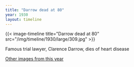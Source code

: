 ```yaml
---
title: "Darrow dead at 80"
year: 1930
layout: timeline
---
```


{{< image-timeline title="Darrow dead at 80" src="/img/timeline/1930/large/309.jpg" >}}


Famous trial lawyer, Clarence Darrow, dies of heart disease

[Other images from this year](/historical/timeline/1930)